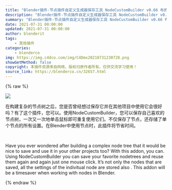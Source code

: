 ```yaml
---
title: "Blender插件-节点插件自定义生成器保存工具 NodeCustomBuilder v0.66 布的网"
description: "Blender插件-节点插件自定义生成器保存工具 NodeCustomBuilder v0.66 布的网"
summary: "Blender插件-节点插件自定义生成器保存工具 NodeCustomBuilder v0.66 布的网"
date: 2021-07-31 00:00:00
updated: 2021-07-31 00:00:00
author: blenderit
tags: 
    - 其他插件
categories:
    - blenderco
img: https://img.c4dco.com/img/C4Dmx20210731230728.png
showGetMethod: false
copyright: 本插件资源来自网络，版权归原作者所有，仅供交流学习使用！
source_link: https://blenderco.cn/32657.html
---
```


{% raw %}
<p><img class="aligncenter" src="https://img.c4dco.com/img/C4Dmx20210731230728.png"></p><p>在构建复杂的节点树之后，您是否曾经想过保存它并在其他项目中使用它会很好吗？有了这个插件，您可以。使用NodeCustomBuilder，您可以保存自己喜欢的节点树，一次又一次地单击鼠标即可重复使用它们。不仅保存了节点，还存储了单个节点的所有设置。在Blender中使用节点时，此插件将节省时间。</p><p> </p><p>Have you ever wondered after building a complex node tree that it would be nice to save and use it in your other projects too? With this addon, you can. Using NodeCustomBuilder you can save your favorite nodetrees and reuse them again and again just one mouse click. It’s not only the nodes that are saved, all the settings of the indivitual node are stored also . This addon will be a timesaver when working with nodes in Blender.</p>
<div style="display: none">blenderco</div>
{% endraw %}